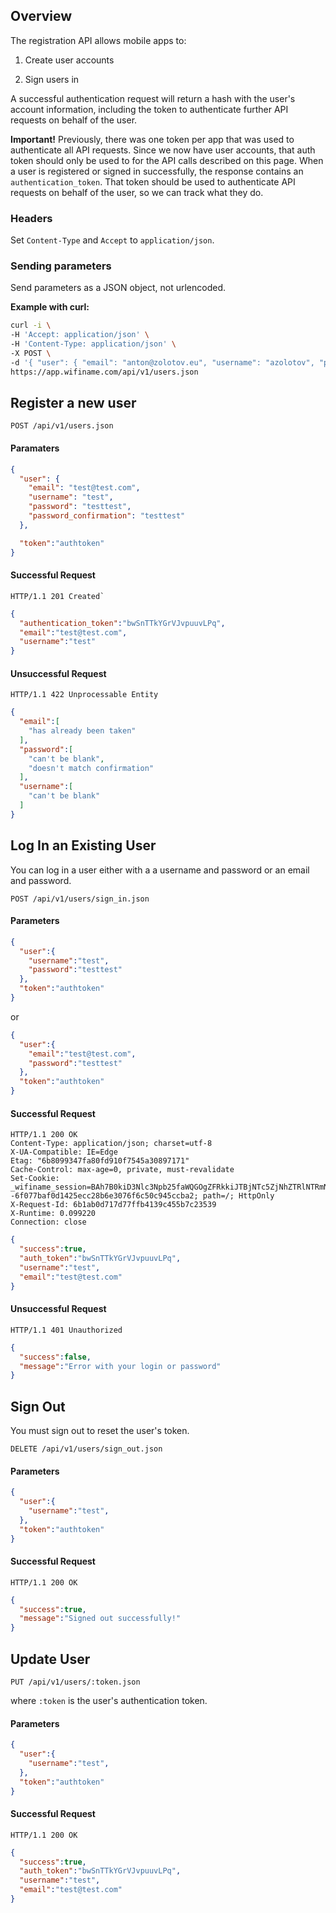 ## Overview

The registration API allows mobile apps to:

1. Create user accounts

2. Sign users in

A successful authentication request will return a hash with the user's
account information, including the token to authenticate further API
requests on behalf of the user.

**Important!** Previously, there was one token per app that was used to
authenticate all API requests. Since we now have user accounts, that
auth token should only be used to for the API calls described on this
page. When a user is registered or signed in successfully, the response
contains an ``authentication_token``. That token should be used to
authenticate API requests on behalf of the user, so we can track what
they do.

### Headers

Set ``Content-Type`` and ``Accept`` to ``application/json``.

### Sending parameters

Send parameters as a JSON object, not urlencoded.

**Example with curl:**

```bash
curl -i \
-H 'Accept: application/json' \
-H 'Content-Type: application/json' \
-X POST \
-d '{ "user": { "email": "anton@zolotov.eu", "username": "azolotov", "password": "testtest", "password_confirmation": "testtest" }, "token":"zUF7uZxxe8LiisF6s958" }' \
https://app.wifiname.com/api/v1/users.json
```

## Register a new user

``POST /api/v1/users.json``

#### Paramaters

```json
{
  "user": {
    "email": "test@test.com",
    "username": "test",
    "password": "testtest",
    "password_confirmation": "testtest"
  },

  "token":"authtoken"
}
```

#### Successful Request
```
HTTP/1.1 201 Created`
```

```json
{
  "authentication_token":"bwSnTTkYGrVJvpuuvLPq",
  "email":"test@test.com",
  "username":"test"
}
```

#### Unsuccessful Request
```
HTTP/1.1 422 Unprocessable Entity
```

```json
{
  "email":[
    "has already been taken"
  ],
  "password":[
    "can't be blank",
    "doesn't match confirmation"
  ],
  "username":[
    "can't be blank"
  ]
}
```

## Log In an Existing User

You can log in a user either with a a username and password or an email
and password.

```
POST /api/v1/users/sign_in.json
```

#### Parameters
```json
{
  "user":{
    "username":"test",
    "password":"testtest"
  },
  "token":"authtoken"
}
```

or

```json
{
  "user":{
    "email":"test@test.com",
    "password":"testtest"
  },
  "token":"authtoken"
}
```

#### Successful Request

```
HTTP/1.1 200 OK
Content-Type: application/json; charset=utf-8
X-UA-Compatible: IE=Edge
Etag: "6b8099347fa80fd910f7545a30897171"
Cache-Control: max-age=0, private, must-revalidate
Set-Cookie: _wifiname_session=BAh7B0kiD3Nlc3Npb25faWQGOgZFRkkiJTBjNTc5ZjNhZTRlNTRmNGY4MWYzM2ExYTUzYTY1MTM0BjsAVEkiIHdhcmRlbi51c2VyLm1vYmlsZV91c2VyLmtleQY7AFRbCEkiD01vYmlsZVVzZXIGOwBGWwZpC0kiIiQyYSQxMCQvQjZDcFZuZk5aMFJucmYvb0NkNi5PBjsAVA%3D%3D--6f077baf0d1425ecc28b6e3076f6c50c945ccba2; path=/; HttpOnly
X-Request-Id: 6b1ab0d717d77ffb4139c455b7c23539
X-Runtime: 0.099220
Connection: close
```

```json
{
  "success":true,
  "auth_token":"bwSnTTkYGrVJvpuuvLPq",
  "username":"test",
  "email":"test@test.com"
}
```

#### Unsuccessful Request

```
HTTP/1.1 401 Unauthorized
```

```json
{
  "success":false,
  "message":"Error with your login or password"
}
```

## Sign Out

You must sign out to reset the user's token.

```
DELETE /api/v1/users/sign_out.json
```

#### Parameters
```json
{
  "user":{
    "username":"test",
  },
  "token":"authtoken"
}
```

#### Successful Request
```
HTTP/1.1 200 OK
```

```json
{
  "success":true,
  "message":"Signed out successfully!"
}
```

## Update User

```
PUT /api/v1/users/:token.json
```

where ``:token`` is the user's authentication token.

#### Parameters
```json
{
  "user":{
    "username":"test",
  },
  "token":"authtoken"
}
```

#### Successful Request
```
HTTP/1.1 200 OK
```

```json
{
  "success":true,
  "auth_token":"bwSnTTkYGrVJvpuuvLPq",
  "username":"test",
  "email":"test@test.com"
}
```
